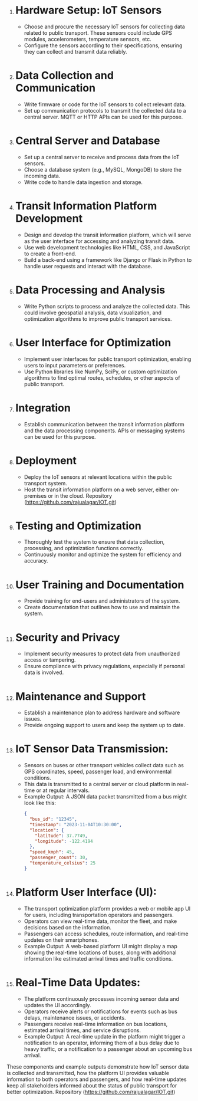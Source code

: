 

1. # Hardware Setup: IoT Sensors
   - Choose and procure the necessary IoT sensors for collecting data related to public transport. These sensors could include GPS modules, accelerometers, temperature sensors, etc.
   - Configure the sensors according to their specifications, ensuring they can collect and transmit data reliably.

2. # Data Collection and Communication
   - Write firmware or code for the IoT sensors to collect relevant data.
   - Set up communication protocols to transmit the collected data to a central server. MQTT or HTTP APIs can be used for this purpose.

3. # Central Server and Database
   - Set up a central server to receive and process data from the IoT sensors.
   - Choose a database system (e.g., MySQL, MongoDB) to store the incoming data.
   - Write code to handle data ingestion and storage.

4. # Transit Information Platform Development
   - Design and develop the transit information platform, which will serve as the user interface for accessing and analyzing transit data.
   - Use web development technologies like HTML, CSS, and JavaScript to create a front-end.
   - Build a back-end using a framework like Django or Flask in Python to handle user requests and interact with the database.

5. # Data Processing and Analysis
   - Write Python scripts to process and analyze the collected data. This could involve geospatial analysis, data visualization, and optimization algorithms to improve public transport services.

6. # User Interface for Optimization
   - Implement user interfaces for public transport optimization, enabling users to input parameters or preferences.
   - Use Python libraries like NumPy, SciPy, or custom optimization algorithms to find optimal routes, schedules, or other aspects of public transport.

7. # Integration
   - Establish communication between the transit information platform and the data processing components. APIs or messaging systems can be used for this purpose.

8. # Deployment
   - Deploy the IoT sensors at relevant locations within the public transport system.
   - Host the transit information platform on a web server, either on-premises or in the cloud.
   Repository (https://github.com/rajualagar/IOT.git) 

9. # Testing and Optimization
   - Thoroughly test the system to ensure that data collection, processing, and optimization functions correctly.
   - Continuously monitor and optimize the system for efficiency and accuracy.

10. # User Training and Documentation
    - Provide training for end-users and administrators of the system.
    - Create documentation that outlines how to use and maintain the system.

11. # Security and Privacy
    - Implement security measures to protect data from unauthorized access or tampering.
    - Ensure compliance with privacy regulations, especially if personal data is involved.

12. # Maintenance and Support
    - Establish a maintenance plan to address hardware and software issues.
    - Provide ongoing support to users and keep the system up to date.
1. # IoT Sensor Data Transmission:
   - Sensors on buses or other transport vehicles collect data such as GPS coordinates, speed, passenger load, and environmental conditions.
   - This data is transmitted to a central server or cloud platform in real-time or at regular intervals.
   - Example Output: A JSON data packet transmitted from a bus might look like this:
     ```json
     {
       "bus_id": "12345",
       "timestamp": "2023-11-04T10:30:00",
       "location": {
         "latitude": 37.7749,
         "longitude": -122.4194
       },
       "speed_kmph": 45,
       "passenger_count": 30,
       "temperature_celsius": 25
     }
     ```

2. # Platform User Interface (UI):
   - The transport optimization platform provides a web or mobile app UI for users, including transportation operators and passengers.
   - Operators can view real-time data, monitor the fleet, and make decisions based on the information.
   - Passengers can access schedules, route information, and real-time updates on their smartphones.
   - Example Output: A web-based platform UI might display a map showing the real-time locations of buses, along with additional information like estimated arrival times and traffic conditions.

3. # Real-Time Data Updates:
   - The platform continuously processes incoming sensor data and updates the UI accordingly.
   - Operators receive alerts or notifications for events such as bus delays, maintenance issues, or accidents.
   - Passengers receive real-time information on bus locations, estimated arrival times, and service disruptions.
   - Example Output: A real-time update in the platform might trigger a notification to an operator, informing them of a bus delay due to heavy traffic, or a notification to a passenger about an upcoming bus arrival.

These components and example outputs demonstrate how IoT sensor data is collected and transmitted, how the platform UI provides valuable information to both operators and passengers, and how real-time updates keep all stakeholders informed about the status of public transport for better optimization.
Repository (https://github.com/rajualagar/IOT.git) 
